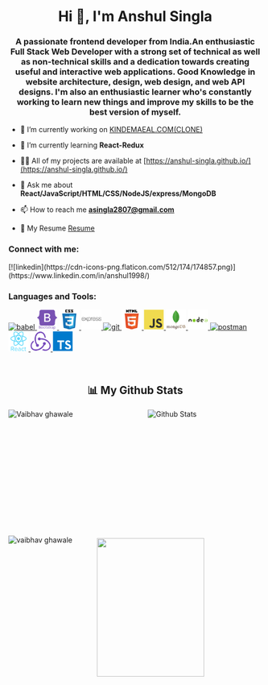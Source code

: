 <h1 align="center">Hi 👋, I'm Anshul Singla</h1>
<h3 align="center">A passionate frontend developer from India.An enthusiastic Full Stack Web Developer with a strong set of technical as well as non-technical skills and a dedication towards creating useful and interactive web applications. Good Knowledge in website architecture, design, web design, and web API designs. I'm also an enthusiastic learner who's constantly working to learn new things and improve my skills to be the best version of myself.</h3>

- 🔭 I’m currently working on [KINDEMAEAL.COM(CLONE)](https://github.com/Anshul-Singla/public-language-8892)

- 🌱 I’m currently learning **React-Redux**

- 👨‍💻 All of my projects are available at [https://anshul-singla.github.io/](https://anshul-singla.github.io/)

- 💬 Ask me about **React/JavaScript/HTML/CSS/NodeJS/express/MongoDB**

- 📫 How to reach me **asingla2807@gmail.com**

- 📄 My Resume [Resume](https://drive.google.com/drive/u/2/folders/1_6y2gxNxrO6qei6smrQdVOy449M_tia5)

<h3 align="left">Connect with me:</h3>
<p align="left">
 [![linkedin](https://cdn-icons-png.flaticon.com/512/174/174857.png)] (https://www.linkedin.com/in/anshul1998/)
</p>

<h3 align="left">Languages and Tools:</h3>
<p align="left"> <a href="https://babeljs.io/" target="_blank" rel="noreferrer"> <img src="https://www.vectorlogo.zone/logos/babeljs/babeljs-icon.svg" alt="babel" width="40" height="40"/> </a> <a href="https://getbootstrap.com" target="_blank" rel="noreferrer"> <img src="https://raw.githubusercontent.com/devicons/devicon/master/icons/bootstrap/bootstrap-plain-wordmark.svg" alt="bootstrap" width="40" height="40"/> </a> <a href="https://www.w3schools.com/css/" target="_blank" rel="noreferrer"> <img src="https://raw.githubusercontent.com/devicons/devicon/master/icons/css3/css3-original-wordmark.svg" alt="css3" width="40" height="40"/> </a> <a href="https://expressjs.com" target="_blank" rel="noreferrer"> <img src="https://raw.githubusercontent.com/devicons/devicon/master/icons/express/express-original-wordmark.svg" alt="express" width="40" height="40"/> </a> <a href="https://git-scm.com/" target="_blank" rel="noreferrer"> <img src="https://www.vectorlogo.zone/logos/git-scm/git-scm-icon.svg" alt="git" width="40" height="40"/> </a> <a href="https://www.w3.org/html/" target="_blank" rel="noreferrer"> <img src="https://raw.githubusercontent.com/devicons/devicon/master/icons/html5/html5-original-wordmark.svg" alt="html5" width="40" height="40"/> </a> <a href="https://developer.mozilla.org/en-US/docs/Web/JavaScript" target="_blank" rel="noreferrer"> <img src="https://raw.githubusercontent.com/devicons/devicon/master/icons/javascript/javascript-original.svg" alt="javascript" width="40" height="40"/> </a> <a href="https://www.mongodb.com/" target="_blank" rel="noreferrer"> <img src="https://raw.githubusercontent.com/devicons/devicon/master/icons/mongodb/mongodb-original-wordmark.svg" alt="mongodb" width="40" height="40"/> </a> <a href="https://nodejs.org" target="_blank" rel="noreferrer"> <img src="https://raw.githubusercontent.com/devicons/devicon/master/icons/nodejs/nodejs-original-wordmark.svg" alt="nodejs" width="40" height="40"/> </a> <a href="https://postman.com" target="_blank" rel="noreferrer"> <img src="https://www.vectorlogo.zone/logos/getpostman/getpostman-icon.svg" alt="postman" width="40" height="40"/> </a> <a href="https://reactjs.org/" target="_blank" rel="noreferrer"> <img src="https://raw.githubusercontent.com/devicons/devicon/master/icons/react/react-original-wordmark.svg" alt="react" width="40" height="40"/> </a> <a href="https://redux.js.org" target="_blank" rel="noreferrer"> <img src="https://raw.githubusercontent.com/devicons/devicon/master/icons/redux/redux-original.svg" alt="redux" width="40" height="40"/> </a> <a href="https://www.typescriptlang.org/" target="_blank" rel="noreferrer"> <img src="https://raw.githubusercontent.com/devicons/devicon/master/icons/typescript/typescript-original.svg" alt="typescript" width="40" height="40"/> </a> </p>


<br>

<h2 align="center">📊 My Github Stats</h2>
<div>
  <img align="left" src="https://github-readme-streak-stats.herokuapp.com/?user=Anshul-Singla&theme=indian-flag" alt="Vaibhav ghawale" height="250px" width="45%" />
  <img align="right" src="https://github-readme-stats.vercel.app/api?username=Anshul-Singla&theme=flag-india&show_icons=true&count_private=true" alt="Github Stats" height="255px" width="45%"/>
</div>
  
</br>  

<div>
  <img align="left" src="https://github-readme-stats.vercel.app/api/top-langs/?username=Anshul-Singla&layout=default&langs_count=8&hide=&theme=indian-flag" alt="vaibhav ghawale" height="275px" width="30%"/>
  <img align="right" src="https://activity-graph.herokuapp.com/graph?username=Anshul-Singla&bg_color=ffffff&color=000080&line=138808&point=ff9933&area=true" height="275px" width="65%"/>
</div>
